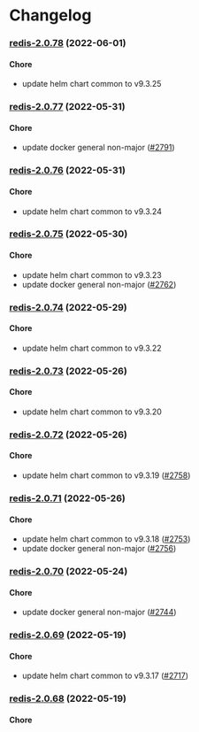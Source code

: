 # Changelog<br>


<a name="redis-2.0.78"></a>
### [redis-2.0.78](https://github.com/truecharts/apps/compare/redis-2.0.77...redis-2.0.78) (2022-06-01)

#### Chore

* update helm chart common to v9.3.25



<a name="redis-2.0.77"></a>
### [redis-2.0.77](https://github.com/truecharts/apps/compare/redis-2.0.76...redis-2.0.77) (2022-05-31)

#### Chore

* update docker general non-major ([#2791](https://github.com/truecharts/apps/issues/2791))



<a name="redis-2.0.76"></a>
### [redis-2.0.76](https://github.com/truecharts/apps/compare/redis-2.0.75...redis-2.0.76) (2022-05-31)

#### Chore

* update helm chart common to v9.3.24



<a name="redis-2.0.75"></a>
### [redis-2.0.75](https://github.com/truecharts/apps/compare/redis-2.0.74...redis-2.0.75) (2022-05-30)

#### Chore

* update helm chart common to v9.3.23
* update docker general non-major ([#2762](https://github.com/truecharts/apps/issues/2762))



<a name="redis-2.0.74"></a>
### [redis-2.0.74](https://github.com/truecharts/apps/compare/redis-2.0.73...redis-2.0.74) (2022-05-29)

#### Chore

* update helm chart common to v9.3.22



<a name="redis-2.0.73"></a>
### [redis-2.0.73](https://github.com/truecharts/apps/compare/redis-2.0.72...redis-2.0.73) (2022-05-26)

#### Chore

* update helm chart common to v9.3.20



<a name="redis-2.0.72"></a>
### [redis-2.0.72](https://github.com/truecharts/apps/compare/redis-2.0.71...redis-2.0.72) (2022-05-26)

#### Chore

* update helm chart common to v9.3.19 ([#2758](https://github.com/truecharts/apps/issues/2758))



<a name="redis-2.0.71"></a>
### [redis-2.0.71](https://github.com/truecharts/apps/compare/redis-2.0.70...redis-2.0.71) (2022-05-26)

#### Chore

* update helm chart common to v9.3.18 ([#2753](https://github.com/truecharts/apps/issues/2753))
* update docker general non-major ([#2756](https://github.com/truecharts/apps/issues/2756))



<a name="redis-2.0.70"></a>
### [redis-2.0.70](https://github.com/truecharts/apps/compare/redis-2.0.69...redis-2.0.70) (2022-05-24)

#### Chore

* update docker general non-major ([#2744](https://github.com/truecharts/apps/issues/2744))



<a name="redis-2.0.69"></a>
### [redis-2.0.69](https://github.com/truecharts/apps/compare/redis-2.0.68...redis-2.0.69) (2022-05-19)

#### Chore

* update helm chart common to v9.3.17 ([#2717](https://github.com/truecharts/apps/issues/2717))



<a name="redis-2.0.68"></a>
### [redis-2.0.68](https://github.com/truecharts/apps/compare/redis-2.0.67...redis-2.0.68) (2022-05-19)

#### Chore
